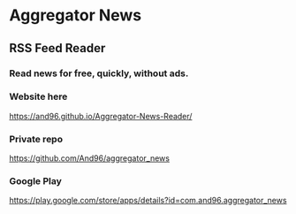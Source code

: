 


# Aggregator News
## RSS Feed Reader
### Read news for free, quickly, without ads.

### Website here
https://and96.github.io/Aggregator-News-Reader/

### Private repo
https://github.com/And96/aggregator_news

### Google Play
https://play.google.com/store/apps/details?id=com.and96.aggregator_news
